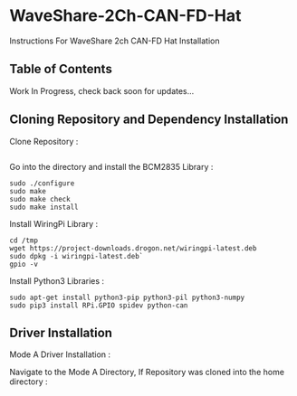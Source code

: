 # WaveShare-2Ch-CAN-FD-Hat
Instructions For WaveShare 2ch CAN-FD Hat Installation

## Table of Contents
Work In Progress, check back soon for updates...


## Cloning Repository and Dependency Installation
Clone Repository :
```git clone https://github.com/mitchdetailed/WaveShare-2Ch-CAN-FD-Hat.git
```

Go into the directory and install the BCM2835 Library : 
```cd ./WaveShare-2Ch-CAN-FD-Hat/bcm2835-1.60/
sudo ./configure
sudo make
sudo make check
sudo make install
```

Install WiringPi Library : 
```sudo apt-get install wiringpi
cd /tmp
wget https://project-downloads.drogon.net/wiringpi-latest.deb
sudo dpkg -i wiringpi-latest.deb`
gpio -v
```

Install Python3 Libraries :
```sudo apt-get update
sudo apt-get install python3-pip python3-pil python3-numpy
sudo pip3 install RPi.GPIO spidev python-can
```

## Driver Installation
Mode A Driver Installation : 

Navigate to the Mode A Directory, If Repository was cloned into the home directory : 


